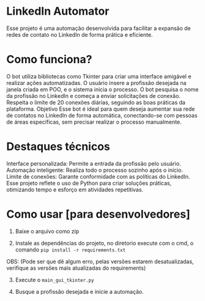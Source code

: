 # LinkedIn Automator
Esse projeto é uma automação desenvolvida para facilitar a expansão de redes de contato no LinkedIn de forma prática e eficiente.

# Como funciona?
O bot utiliza bibliotecas como Tkinter para criar uma interface amigável e realizar ações automatizadas.
O usuário insere a profissão desejada na janela criada em POO, e o sistema inicia o processo.
O bot pesquisa o nome da profissão no LinkedIn e começa a enviar solicitações de conexão.
Respeita o limite de 20 conexões diárias, seguindo as boas práticas da plataforma.
Objetivo
Esse bot é ideal para quem deseja aumentar sua rede de contatos no LinkedIn de forma automática, conectando-se com pessoas de áreas específicas, sem precisar realizar o processo manualmente.

# Destaques técnicos
Interface personalizada: Permite a entrada da profissão pelo usuário.
Automação inteligente: Realiza todo o processo sozinho após o início.
Limite de conexões: Garante conformidade com as políticas do LinkedIn.
Esse projeto reflete o uso de Python para criar soluções práticas, otimizando tempo e esforço em atividades repetitivas.

# Como usar [para desenvolvedores]
1. Baixe o arquivo como zip

2. Instale as dependências do projeto, no diretorio execute com o cmd, o comando `pip install -r requirements.txt`

OBS: (Pode ser que dê algum erro, pelas versões estarem desatualizadas, verifique as versões mais atualizadas do requirements)

3. Execute o `main_gui_tkinter.py`

4. Busque a profissão desejada e inicie a automação.

